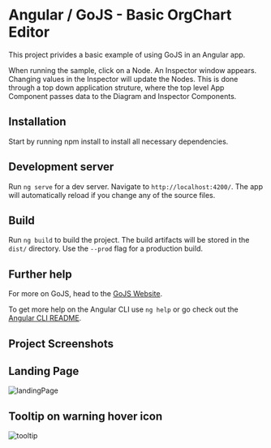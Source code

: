 # Angular / GoJS - Basic OrgChart Editor

This project privides a basic example of using GoJS in an Angular app.

When running the sample, click on a Node. An Inspector window appears. Changing values in the Inspector will update the Nodes. This is done through a top down application struture, where the top level App Component passes data to the Diagram and Inspector Components.

## Installation

Start by running npm install to install all necessary dependencies.

## Development server

Run `ng serve` for a dev server. Navigate to `http://localhost:4200/`. The app will automatically reload if you change any of the source files.

## Build

Run `ng build` to build the project. The build artifacts will be stored in the `dist/` directory. Use the `--prod` flag for a production build.

## Further help

For more on GoJS, head to the [GoJS Website](https://gojs.net).

To get more help on the Angular CLI use `ng help` or go check out the [Angular CLI README](https://github.com/angular/angular-cli/blob/master/README.md).

## Project Screenshots

## Landing Page
![landingPage](https://file%2B.vscode-resource.vscode-cdn.net/c%3A/Users/mrunal/Pictures/goJS_Diagram.PNG?version%3D1693295073501)

## Tooltip on warning hover icon
![tooltip](https://file%2B.vscode-resource.vscode-cdn.net/c%3A/Users/mrunal/Pictures/goJS_Diagram_Tooltip.PNG?version%3D1693295154622)